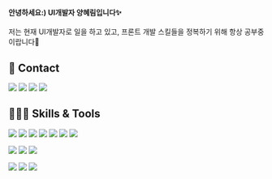 #### 안녕하세요:) UI개발자 양혜림입니다✨    
저는 현재 UI개발자로 일을 하고 있고, 프론트 개발 스킬들을 정복하기 위해 항상 공부중이랍니다🚀      


## 🔗 Contact
<a href="https://blog.naver.com/did3296" target="_blank"><img src="https://img.shields.io/badge/-Daily%20Blog-brightgreen"/></a>
<a href="https://hyerimiya-main.notion.site/HYERIMIYA-CODING-49f0920614764b13949932b4dfda847e" target="_blank"><img src="https://img.shields.io/badge/-Dev%20Blog-blue"/></a>
<a href="hyerimiya1216@gmail.com" target="_blank"><img src="https://img.shields.io/badge/-hyerimiya1216%40gmail.com-ff69b4"/></a>
<a href="did3296@naver.com" target="_blank"><img src="https://img.shields.io/badge/-did3296@naver.com-00ad00"/></a>


## 👩🏻‍💻 Skills & Tools
<img src="https://img.shields.io/badge/HTML-E34F26?style=flat-square&logo=HTML5&logoColor=white"/> <img src="https://img.shields.io/badge/CSS-1572B6?style=flat-square&logo=CSS3&logoColor=white"/> <img src="https://img.shields.io/badge/SASS-CC6699?style=flat-square&logo=Sass&logoColor=white"/> <img src="https://img.shields.io/badge/JavaScript-F7DF1E?style=flat-square&logo=JavaScript&logoColor=white"/> <img src="https://img.shields.io/badge/jQuery-0769AD?style=flat-square&logo=jQuery&logoColor=white"/> <img src="https://img.shields.io/badge/Git-F05032?style=flat-square&logo=Git&logoColor=white"/> <img src="https://img.shields.io/badge/Gulp-CF4647?style=flat-square&logo=gulp&logoColor=white"/>   

<img src="https://img.shields.io/badge/Jira-0052CC?style=flat-square&logo=Jira&logoColor=white"/> <img src="https://img.shields.io/badge/Bitbucket-0052CC?style=flat-square&logo=Bitbucket&logoColor=white"/> <img src="https://img.shields.io/badge/Confluence-172B4D?style=flat-square&logo=Confluence&logoColor=white"/>

<img src="https://img.shields.io/badge/Zeplin-FFE005?style=flat-square&logo=Zeplin&logoColor=white"/> <img src="https://img.shields.io/badge/Photoshop-31A8FF?style=flat-square&logo=Adobe Photoshop&logoColor=white"/> <img src="https://img.shields.io/badge/Illustrator-FF9A00?style=flat-square&logo=Adobe Illustrator&logoColor=white"/>

